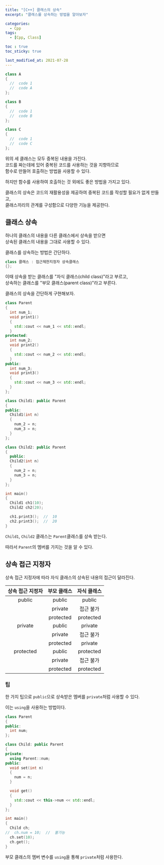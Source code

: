 ```yaml
---
title: "[C++] 클래스의 상속"
excerpt: "클래스를 상속하는 방법을 알아보자"

categories:
  - Cpp
tags:
  - [Cpp, Class]

toc : true
toc_sticky: true

last_modified_at: 2021-07-28
---
```


```cpp
class A
{
  //  code 1
  //  code A
};

class B
{
  //  code 1
  //  code B
};

class C
{
  //  code 1
  //  code C
};
```

위의 세 클래스는 모두 중복된 내용을 가진다.   
코드를 짜는데에 있어 중복된 코드를 사용하는 것을 지향하므로   
함수로 만들어 호출하는 방법을 사용할 수 있다.

하지만 함수를 사용하여 호출하는 것 외에도 좋은 방법을 가지고 있다.

클래스의 상속은 코드의 재활용성을 제공하여 중복된 코드를 작성할 필요가 없게 만들고,   
클래스끼리의 관계를 구성함으로 다양한 기능을 제공한다.

## 클래스 상속

하나의 클래스의 내용을 다른 클래스에서 상속을 받으면   
상속된 클래스의 내용을 그대로 사용할 수 있다.

클래스를 상속하는 방법은 간단하다.

```cpp
class 클래스 : 접근제한지정자 상속클래스
{};
```

이때 상속을 받는 클래스를 "자식 클래스(child class)"라고 부르고,   
상속하는 클래스를 "부모 클래스(parent class)"라고 부른다.

클래스의 상속을 간단하게 구현해보자.

```cpp
class Parent
{
  int num_1;
  void print1()
  {
    std::cout << num_1 << std::endl;
  }
protected:
  int num_2;
  void print2()
  {
    std::cout << num_2 << std::endl;
  }
public:
  int num_3;
  void print3()
  {
    std::cout << num_3 << std::endl;
  }
};

class Child1: public Parent
{
public:
  Child1(int n)
  {
    num_2 = n;
    num_3 = n;
  }
};

class Child2: public Parent
{
  public:
  Child2(int n)
  {
    num_2 = n;
    num_3 = n;
  }
};

int main()
{
  Child1 ch1(10);
  Child2 ch2(20);

  ch1.print3();  //  10
  ch2.print3();  //  20
}
```

`Child1`, `Child2` 클래스는 `Parent`클래스를 상속 받는다.

따라서 `Parent`의 멤버를 가지는 것을 알 수 있다.

## 상속 접근 지정자

상속 접근 지정자에 따라 자식 클래스의 상속된 내용의 접근이 달라진다.

|상속 접근 지정자|부모 클래스|자식 클래스|
|:--:|:--:|:--:|
|public|public|public|
||private|접근 불가|
||protected|protected|
|private|public|private|
||private|접근 불가|
||protected|private|
|protected|public|protected|
||private|접근 불가|
||protected|protected|

### 팁

한 가지 팁으로 `public`으로 상속받은 멤버를 `private`처럼 사용할 수 있다.

이는 `using`을 사용하는 방법이다.

```cpp
class Parent
{
public:
  int num;
};

class Child: public Parent
{
private:
  using Parent::num;
public:
  void set(int n)
  {
    num = n;
  }

  void get()
  {
    std::cout << this->num << std::endl;
  }
};

int main()
{
  Child ch;
//  ch.num = 10;  //  불가능
  ch.set(10);
  ch.get();
}
```

부모 클래스의 멤버 변수를 `using`을 통해 `private`처럼 사용한다.